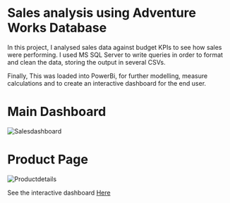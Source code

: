 # Sales analysis using Adventure Works Database

In this project, I analysed sales data against budget KPIs to see how sales were performing. I used MS SQL Server to write queries in order to
format and clean the data, storing the output in several CSVs. 

Finally, This was loaded into PowerBi, for further modelling, measure calculations and to create an interactive dashboard for the end user.

# Main Dashboard
![Salesdashboard](https://user-images.githubusercontent.com/79967747/236921505-507b37ef-d45d-4f26-b7dc-5ef2dbfd45c1.png)

# Product Page
![Productdetails](https://user-images.githubusercontent.com/79967747/236921468-30274273-cf90-444e-a4e9-212c227feb79.png)

See the interactive dashboard [Here](https://app.powerbi.com/view?r=eyJrIjoiNGY0ZWVmNDItNmQ3MS00MGZmLWJjY2YtOWJmMzkwZjQxNWM2IiwidCI6ImNlMGRmNDkyLTdmMzItNDNjZi1iMjk3LWVlMTM1NzYwZGExYiJ9)
